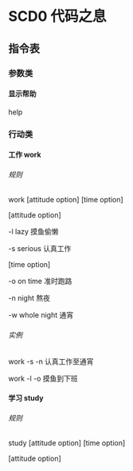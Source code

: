 # SCD0 代码之息

## 指令表

### 参数类

#### 显示帮助

help

### 行动类

#### 工作 work

###### 规则

work [attitude option] [time option]

[attitude option]

-l lazy 摸鱼偷懒

-s serious 认真工作

[time option]

-o on time 准时跑路

-n night 熬夜

-w whole night 通宵

###### 实例

work -s -n 认真工作至通宵

work -l -o 摸鱼到下班

#### 学习 study

###### 规则

study [attitude option] [time option]

[attitude option]
